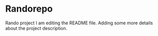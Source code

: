 # Randorepo
Rando project
I am editing the README file. Adding some more details about the project description.
